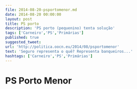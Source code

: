 ```yaml
---
file: 2014-08-20-psportomenor.md
date: 2014-08-20 00:00:00
layout: post
title: PS porto
description: 'PS porto (pequenino) tenta solução'
tags: ['Carneiro','PS','Primárias']
published: true
suggested_tweet:
url: 'http://politica.oocn.eu/2014/08/psportomenor'
text: 'Seguro representa o quê? Representa banqueiros...'
hashtags: ['Carneiro','PS','Primárias']
---
```




PS Porto Menor
===
